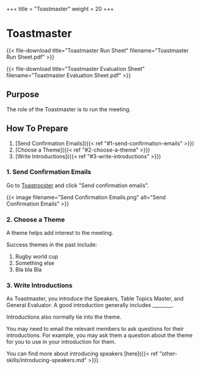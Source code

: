 +++
title =  "Toastmaster"
weight = 20
+++

# Toastmaster

{{< file-download title="Toastmaster Run Sheet" filename="Toastmaster Run Sheet.pdf" >}}

{{< file-download title="Toastmaster Evaluation Sheet" filename="Toastmaster Evaluation Sheet.pdf" >}}

## Purpose

The role of the Toastmaster is to run the meeting.

## How To Prepare

1. [Send Confirmation Emails]({{< ref "#1-send-confirmation-emails" >}})
1. [Choose a Theme]({{< ref "#2-choose-a-theme" >}})
1. [Write Introductions]({{< ref "#3-write-introductions" >}})

### 1. Send Confirmation Emails

Go to [Toastrooster](https://toastrooster.com/dawnspeakers) and click "Send confirmation
emails".

{{< image filename="Send Confirmation Emails.png" alt="Send Confirmation Emails" >}}

### 2. Choose a Theme

A theme helps add interest to the meeting.

Success themes in the past include:

1. Rugby world cup
1. Something else
1. Bla bla Bla

### 3. Write Introductions

As Toastmaster, you introduce the Speakers, Table Topics Master, and General Evaluator. A good
introduction generally includes ________.

Introductions also normally tie into the theme.

You may need to email the relevant members to ask questions for their introductions. For
example, you may ask them a question about the theme for you to use in your introduction for
them.

You can find more about introducing speakers
[here]({{< ref "other-skills/introducing-speakers.md" >}}).
